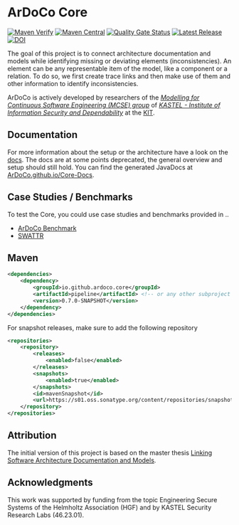 # ArDoCo Core

[![Maven Verify](https://github.com/ArDoCo/Core/workflows/Maven%20Verify/badge.svg)](https://github.com/ArDoCo/Core/actions?query=workflow%3A%22Maven+Verify%22)
[![Maven Central](https://maven-badges.herokuapp.com/maven-central/io.github.ardoco.core/parent/badge.svg)](https://maven-badges.herokuapp.com/maven-central/io.github.ardoco.core/parent)
[![Quality Gate Status](https://sonarcloud.io/api/project_badges/measure?project=ArDoCo_Core&metric=alert_status)](https://sonarcloud.io/dashboard?id=ArDoCo_Core)
[![Latest Release](https://img.shields.io/github/release/ArDoCo/Core.svg)](https://github.com/ArDoCo/Core/releases/latest)
[![DOI](https://zenodo.org/badge/DOI/10.5281/zenodo.7274034.svg)](https://doi.org/10.5281/zenodo.7274034)

The goal of this project is to connect architecture documentation and models while identifying missing or deviating
elements (inconsistencies).
An element can be any representable item of the model, like a component or a relation.
To do so, we first create trace links and then make use of them and other information to identify inconsistencies.

ArDoCo is actively developed by researchers of
the _[Modelling for Continuous Software Engineering (MCSE) group](https://mcse.kastel.kit.edu)_
of _[KASTEL - Institute of Information Security and Dependability](https://kastel.kit.edu)_ at
the [KIT](https://www.kit.edu).

## Documentation

For more information about the setup or the architecture have a look on the [docs](https://ardoco.github.io/Core).
The docs are at some points deprecated, the general overview and setup should still hold.
You can find the generated JavaDocs at [ArDoCo.github.io/Core-Docs](https://ArDoCo.github.io/Core-Docs/).

## Case Studies / Benchmarks

To test the Core, you could use case studies and benchmarks provided in ..

* [ArDoCo Benchmark](https://github.com/ArDoCo/Benchmark)
* [SWATTR](https://github.com/ArDoCo/SWATTR)



## Maven

```xml
<dependencies>
	<dependency>
		<groupId>io.github.ardoco.core</groupId>
		<artifactId>pipeline</artifactId> <!-- or any other subproject -->
		<version>0.7.0-SNAPSHOT</version>
	</dependency>
</dependencies>
```

For snapshot releases, make sure to add the following repository
```xml
<repositories>
	<repository>
		<releases>
			<enabled>false</enabled>
		</releases>
		<snapshots>
			<enabled>true</enabled>
		</snapshots>
		<id>mavenSnapshot</id>
		<url>https://s01.oss.sonatype.org/content/repositories/snapshots</url>
	</repository>
</repositories>
```

## Attribution

The initial version of this project is based on the master thesis [Linking Software Architecture Documentation and Models](https://doi.org/10.5445/IR/1000126194).

## Acknowledgments

This work was supported by funding from the topic Engineering Secure Systems of the Helmholtz Association (HGF) and by
KASTEL Security Research Labs (46.23.01).
